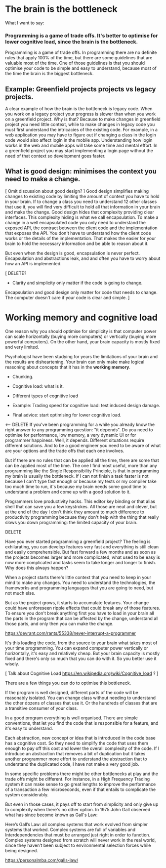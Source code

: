 # The brain is the bottleneck

What I want to say:

### Programming is a game of trade offs. It's better to optimise for lower cognitive load, since the brain is the bottleneck.

Programming is a game of trade offs. In programming there are no definite rules that apply 100% of the time, but there are some guidelines that are valuable most of the time. One of those guidelines is that you should optimise your code to be simple and easy to understand, because most of the time the brain is the biggest bottleneck.

## Example: Greenfield projects projects vs legacy projects.

A clear example of how the brain is the bottleneck is legacy code. When you work on a legacy project your progress is slower than when you work on a greenfield project. Why is that? Because to make changes in greenfield project you need little context, while to make changes in legacy code you must first understand the intricacies of the existing code. For example, in a web application you may have to figure out if changing a class in the login code would also affect login in the mobile app. Understanding how login works in the web and mobile apps will take some time and mental effort. In a greenfield project you may start implementing a login page without the need of that context so development goes faster.

## What is good design: minimises the context you need to make a change.

[ Omit discussion about good design? ]
Good design simplifies making changes to existing code by limiting the amount of context you have to hold in your brain.    If to change a class you need to understand 12 other classes that use it, you will find very difficult to hold all that information in your brain and make the change. Good design hides that complexity providing clear interfaces. This complexity hiding is what we call encapsulation. To make a change in a well encapsulated code you only need to understand the exposed API, the contract between the client code and the implementation that exposes the API. You don't have to understand how the client code works or the details of the implementation. That makes the easier for your brain to hold the necessary information and be able to reason about it.

But even when the design is good, encapsulation is never perfect. Encapsulation and abstractions leak, and and often you have to worry about how an API is implemented.

[ DELETE?
* Clarity and simplicity only matter if the code is going to change.


Encapsulation and good design only matter for code that needs to change. The computer doesn't care if your code is clear and simple.
]


# Working memory and cognitive load

One reason why you should optimise for simplicity is that computer power can scale horizontally (buying more computers) or vertically (buying more powerful computers). On the other hand, your brain capacity is mostly fixed and very limited.

Psychologist have been studying for years the limitations of your brain and the results are disheartening. Your brain can only make make logical reasoning about concepts that it has in the **working memory**.

* Chunking.

* Cognitive load: what is it.

* Different types of cognitive load

* Example: Trading speed for cognitive load: test induced design damage.

* Final advice: start optimising for lower cognitive load.




<-- DELETE If you've been programming for a while you already know the right answer to any programming question: "it depends". Do you need to optimise for performance, low memory, a very dynamic UI or for programmer happiness. Well, it depends. Different situations require different solutions. And to be a good engineer you need to be aware of what are your options and the trade offs that each one involves.

But if there are no rules that can be applied all the time, there are some that can be applied most of the time. The one I find most useful, more than any programming like the Single Responsibility Principle, is that in programming my brain is usually the bottleneck. If I can not finish a task faster is not because I can't type fast enough or because my tests or my compiler take too much time to run, it's because my brain needs some good time to understand a problem and come up with a good solution to it.

Programmers love productivity hacks. This editor key binding or that alias shell that can save you a few keystrokes. All those are neat and clever, but at the end of the day I don't think they amount to much difference to productivity programming because they don't help with the thing that really slows you down programming: the limited capacity of your brain.

DELETE

Have you ever started programming a greenfield project? The feeling is exhilarating, you can develop features very fast and everything is still clean and easily comprehensible. But fast forward a few months and as soon as the projects becomes larger and more complicated, what used to be easy is now more complicated and tasks seem to take longer and longer to finish. Why does this always happen?

When a project starts there's little context that you need to keep in your mind to make any changes. You need to understand the technologies, the frameworks and programming languages that you are going to need, but not much else.

But as the project grows, it starts to accumulate features. Your change could have unforeseen ripple effects that could break any of those features. To ensure you don't break anything first you have to load in your brain all the parts in the program that can be affected by the change, understand all those parts, and only then you can make the change.

https://devrant.com/rants/55338/never-interrupt-a-programmer

It's this loading the code, from the source to your brain what takes most of your time programming. You can expand computer power vertically or horizontally, it's easy and relatively cheap. But your brain capacity is mostly fixed and there's only so much that you can do with it. So you better use it wisely.

[ Talk about Cognitive Load https://en.wikipedia.org/wiki/Cognitive_load ? ]

There are a few things you can do to optimise this bottleneck.

If the program is well designed, different parts of the code will be reasonably isolated. You can change class without needing to understand the other dozens of classes that use it. Or the hundreds of classes that are a transitive consumer of your class.

In a good program everything is well organised. There are simple conventions, that let you find the code that is responsible for a feature, and it's easy to understand.

Each abstraction, new concept or idea that is introduced in the code base has a cognitive cost. So they need to simplify the code that uses them enough to pay off this cost and lower the overall complexity of the code. If I introduce an abstraction that removes a bit of duplication but it takes another programmer more effort to understand the abstraction that to understand the duplicated code, I have not make a very good job.

In some specific problems there might be other bottlenecks at play and the trade offs might be different. For instance, in a High Frequency Trading system it can make sense to go great lengths to improve the performance of a transaction a few microseconds, even if that entails to complicate the system considerably.

But even in those cases, it pays off to start from simplicity and only give up to complexity when there's no other option. In 1975 John Gall observed what has since become known as Gall's Law:

Here’s Gall’s Law: all complex systems that work evolved from simpler systems that worked. Complex systems are full of variables and Interdependencies that must be arranged just right in order to function. Complex systems designed from scratch will never work in the real world, since they haven’t been subject to environmental selection forces while being designed.

https://personalmba.com/galls-law/
